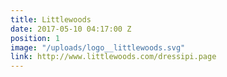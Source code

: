 ```yaml
---
title: Littlewoods
date: 2017-05-10 04:17:00 Z
position: 1
image: "/uploads/logo__littlewoods.svg"
link: http://www.littlewoods.com/dressipi.page
---
```


